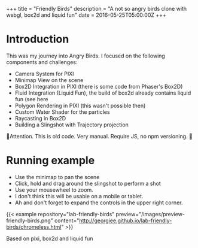 +++
title = "Friendly Birds"
description = "A not so angry birds clone with webgl, box2d and liquid fun"
date = 2016-05-25T05:00:00Z
+++
# Introduction
This was my journey into Angry Birds. I focused on the following components and challenges:

+ Camera System for PIXI
+ Minimap View on the scene
+ Box2D Integration in PIXI (there is some code from Phaser's Box2D)
+ Fluid Integration (Liquid Fun), the build of box2d already contains liquid fun (see here
+ Polygon Rendering in PIXI (this wasn't possible then)
+ Custom Water Shader for the particles
+ Raycasting in Box2D
+ Building a Slingshot with Trajectory projection

<div class='old-code-warning'>
  👻Attention. This is old code. Very manual. Require JS, no npm versioning. 👻
</div>

# Running example
+ Use the minimap to pan the scene
+ Click, hold and drag around the slingshot to perform a shot
+ Use your mousewheel to zoom.
+ I don't think this will be usable on a mobile or tablet.
+ Ah and don't forget to expand the controls in the upper right corner.


{{< example
  repository="lab-friendly-birds"
  preview="/images/preview-friendly-birds.png"
  content="http://georgiee.github.io/lab-friendly-birds/chromeless.html" >}}

<div class='lab-sources'>Based on pixi, box2d and liquid fun</div>
